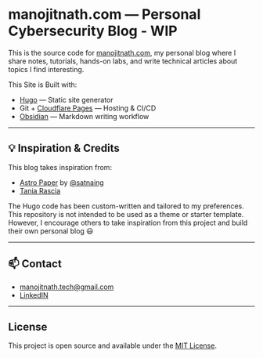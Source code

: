 # manojitnath.com — Personal Cybersecurity Blog - WIP

This is the source code for [manojitnath.com](https://manojitnath.com), my personal blog where I share notes, tutorials, hands-on labs, and write technical articles about topics I find interesting.

This Site is Built with:

- [Hugo](https://gohugo.io/) — Static site generator
- Git + [Cloudflare Pages](https://pages.cloudflare.com/) — Hosting & CI/CD
- [Obsidian](https://obsidian.md/) — Markdown writing workflow

---

## 💡 Inspiration & Credits

This blog takes inspiration from:

- [Astro Paper](https://github.com/satnaing/astro-paper) by [@satnaing](https://github.com/satnaing)
- [Tania Rascia](https://www.taniarascia.com/)

The Hugo code has been custom-written and tailored to my preferences. This repository is not intended to be used as a theme or starter template. However, I encourage others to take inspiration from this project and build their own personal blog :smiley:

---

## 📫 Contact

- manojitnath.tech@gmail.com
- [LinkedIN](https://www.linkedin.com/in/manojitnath/)

---

## License

This project is open source and available under the [MIT License](https://github.com/taniarascia/taniarascia.com/blob/master/LICENSE).
